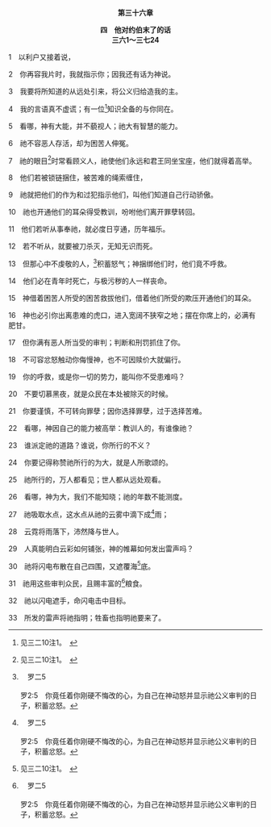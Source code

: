 <p style="text-align:center;font-weight:bold;">第三十六章</p>

<p style="text-align:center;font-weight:bold;">四　他对约伯末了的话<br>三六1～三七24</p>

1　以利户又接着说，

2　你再容我片时，我就指示你；因我还有话为神说。

3　我要将所知道的从远处引来，将公义归给造我的主。

4　我的言语真不虚谎；有一位[^1]知识全备的与你同在。

[^1]:见三二10注1。　

5　看哪，神有大能，并不藐视人；祂大有智慧的能力。

6　祂不容恶人存活，却为困苦人伸冤。

7　祂的眼目[^1]时常看顾义人，祂使他们永远和君王同坐宝座，他们就得着高举。

[^1]:直译，不从义人收回。

8　他们若被锁链捆住，被苦难的绳索缠住，

9　祂就把他们的作为和过犯指示他们，叫他们知道自己行动骄傲。

10　祂也开通他们的耳朵得受教训，吩咐他们离开罪孽转回。

11　他们若听从事奉祂，就必度日亨通，历年福乐。

12　若不听从，就要被刀杀灭，无知无识而死。

13　但那心中不虔敬的人，[^a]积蓄怒气；神捆绑他们时，他们竟不呼救。

[^a]:　罗二5<br><br>罗2:5　你竟任着你刚硬不悔改的心，为自己在神动怒并显示祂公义审判的日子，积蓄忿怒。

14　他们必在青年时死亡，与极污秽的人一样丧命。

15　神借着困苦人所受的困苦救拔他们，借着他们所受的欺压开通他们的耳朵。

16　神也必引你出离患难的虎口，进入宽阔不狭窄之地；摆在你席上的，必满有肥甘。

17　但你满有恶人所当受的审判；判断和刑罚抓住了你。

18　不可容忿怒触动你侮慢神，也不可因赎价大就偏行。

19　你的呼救，或是你一切的势力，能叫你不受患难吗？

20　不要切慕黑夜，就是众民在本处被除灭的时候。

21　你要谨慎，不可转向罪孽；因你选择罪孽，过于选择苦难。

22　看哪，神因自己的能力被高举：教训人的，有谁像祂？

23　谁派定祂的道路？谁说，你所行的不义？

24　你要记得称赞祂所行的为大，就是人所歌颂的。

25　祂所行的，万人都看见；世人都从远处观看。

26　看哪，神为大，我们不能知晓；祂的年数不能测度。

27　祂吸取水点，这水点从祂的云雾中滴下成[^a]雨；

[^a]:　伯五10；耶十四22；参创二5～6<br><br>伯5:10　赐雨在地面上，遣水于田野里；<br><br>耶14:22　外邦人虚无的神中，有能降雨的吗？天上有能赐下甘霖的吗？耶和华我们的神啊，能如此的不是你吗？所以我们仍要等候你，因为这一切都是你所造的。<br><br>创2:5　地上还没有草木，田间的菜蔬还没有长起来，因为耶和华神还没有降雨在地上，也没有人耕地。<br><br>创2:6　只有雾气从地上腾，滋润遍地。

28　云霓将雨落下，沛然降与世人。

29　人真能明白云彩如何铺张，神的帷幕如何发出雷声吗？

30　祂将闪电布散在自己四围，又遮覆海[^1]底。

[^1]:直译，根。

31　祂用这些审判众民，且赐丰富的[^a]粮食。

[^a]:　诗一三六25<br><br>诗136:25　祂赐粮食给凡有血肉的，因祂的慈爱永远长存。

32　祂以闪电遮手，命闪电击中目标。

33　所发的雷声将祂指明；牲畜也指明祂要来了。

